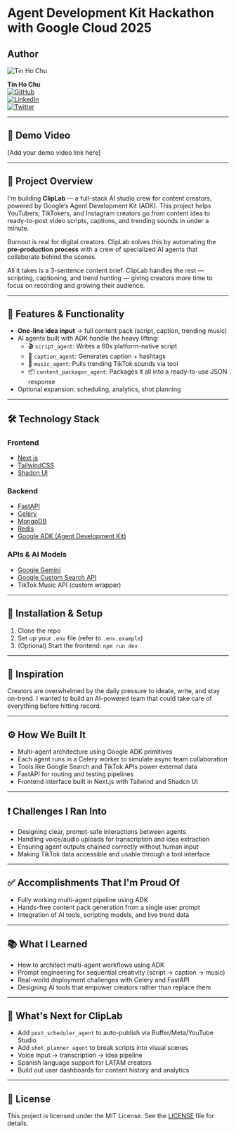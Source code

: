 # Agent Development Kit Hackathon with Google Cloud 2025

## Author

![Tin Ho Chu](https://github.com/tinhochu.png?size=50)

**Tin Ho Chu**  
[![GitHub](https://img.shields.io/badge/GitHub-@tinhochu-181717?logo=github)](https://github.com/tinhochu)  
[![LinkedIn](https://img.shields.io/badge/LinkedIn-Tin_Ho_Chu-blue?logo=linkedIn)](https://linkedin.com/in/tinhochu)  
[![Twitter](https://img.shields.io/badge/@tinhochu-000000?logo=x)](https://x.com/tinhochu)

---

## 🎥 Demo Video

[Add your demo video link here]

---

## 🚀 Project Overview

I'm building **ClipLab** — a full-stack AI studio crew for content creators, powered by Google’s Agent Development Kit (ADK). This project helps YouTubers, TikTokers, and Instagram creators go from content idea to ready-to-post video scripts, captions, and trending sounds in under a minute.

Burnout is real for digital creators. ClipLab solves this by automating the **pre-production process** with a crew of specialized AI agents that collaborate behind the scenes.

All it takes is a 3-sentence content brief. ClipLab handles the rest — scripting, captioning, and trend hunting — giving creators more time to focus on recording and growing their audience.

---

## 🧠 Features & Functionality

- **One-line idea input** → full content pack (script, caption, trending music)
- AI agents built with ADK handle the heavy lifting:
  - 🎬 `script_agent`: Writes a 60s platform-native script
  - 💬 `caption_agent`: Generates caption + hashtags
  - 🎵 `music_agent`: Pulls trending TikTok sounds via tool
  - 📦 `content_packager_agent`: Packages it all into a ready-to-use JSON response
- Optional expansion: scheduling, analytics, shot planning

---

## 🛠️ Technology Stack

### Frontend

- [Next.js](https://nextjs.org)
- [TailwindCSS](https://tailwindcss.com)
- [Shadcn UI](https://ui.shadcn.com)

### Backend

- [FastAPI](https://fastapi.tiangolo.com/)
- [Celery](https://docs.celeryq.dev/)
- [MongoDB](https://www.mongodb.com/)
- [Redis](https://redis.io/)
- [Google ADK (Agent Development Kit)](https://github.com/google/agent-development-kit)

### APIs & AI Models

- [Google Gemini](https://developers.google.com/gemini)
- [Google Custom Search API](https://developers.google.com/custom-search)
- TikTok Music API (custom wrapper)

---

## 📡 Installation & Setup

1. Clone the repo
2. Set up your `.env` file (refer to `.env.example`)
3. (Optional) Start the frontend: `npm run dev`

---

## 🧠 Inspiration

Creators are overwhelmed by the daily pressure to ideate, write, and stay on-trend. I wanted to build an AI-powered team that could take care of everything before hitting record.

---

## ⚙️ How We Built It

- Multi-agent architecture using Google ADK primitives
- Each agent runs in a Celery worker to simulate async team collaboration
- Tools like Google Search and TikTok APIs power external data
- FastAPI for routing and testing pipelines
- Frontend interface built in Next.js with Tailwind and Shadcn UI

---

## ❗ Challenges I Ran Into

- Designing clear, prompt-safe interactions between agents
- Handling voice/audio uploads for transcription and idea extraction
- Ensuring agent outputs chained correctly without human input
- Making TikTok data accessible and usable through a tool interface

---

## ✅ Accomplishments That I'm Proud Of

- Fully working multi-agent pipeline using ADK
- Hands-free content pack generation from a single user prompt
- Integration of AI tools, scripting models, and live trend data

---

## 📚 What I Learned

- How to architect multi-agent workflows using ADK
- Prompt engineering for sequential creativity (script → caption → music)
- Real-world deployment challenges with Celery and FastAPI
- Designing AI tools that empower creators rather than replace them

---

## 🔮 What's Next for ClipLab

- Add `post_scheduler_agent` to auto-publish via Buffer/Meta/YouTube Studio
- Add `shot_planner_agent` to break scripts into visual scenes
- Voice input → transcription → idea pipeline
- Spanish language support for LATAM creators
- Build out user dashboards for content history and analytics

---

## 📝 License

This project is licensed under the MIT License. See the [LICENSE](LICENSE.md) file for details.
